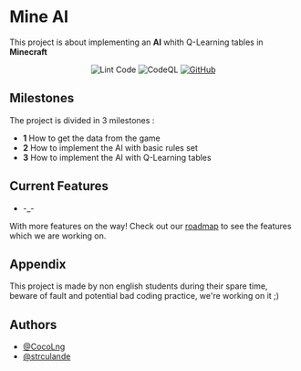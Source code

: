 # Mine AI


This project is about implementing an **AI** whith Q-Learning tables in **Minecraft**

<p align="center">
<img src="https://github.com/CocoLng/mine-ai/actions/workflows/linter.yml/badge.svg" alt="Lint Code" />
<img src="https://github.com/CocoLng/mine-ai/actions/workflows/github-code-scanning/codeql/badge.svg" alt="CodeQL">
<a href="https://github.com/CocoLng/mine-ai/blob/main/LICENSE"><img alt="GitHub" src="https://img.shields.io/github/license/CocoLng/mine-ai"></a>
</p>

## Milestones
The project is divided in 3 milestones : 
- **1** How to get the data from the game
- **2** How to implement the AI with basic rules set
- **3** How to implement the AI with Q-Learning tables

## Current Features

- -_-

With more features on the way! Check out our [roadmap](https://github.com/users/CocoLng/projects/1) to see the features which we are working on.


## Appendix

This project is made by non english students during their spare time, beware of fault and potential bad coding practice, we're working on it ;)


## Authors

- [@CocoLng](https://github.com/CocoLng)
- [@strculande](https://github.com/strculande)


